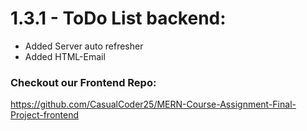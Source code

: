 # 1.3.1 - ToDo List backend:

- Added Server auto refresher
- Added HTML-Email

### Checkout our Frontend Repo:

<a href="https://github.com/CasualCoder25/MERN-Course-Assignment-Final-Project-frontend" target="_blank">https://github.com/CasualCoder25/MERN-Course-Assignment-Final-Project-frontend</a>

